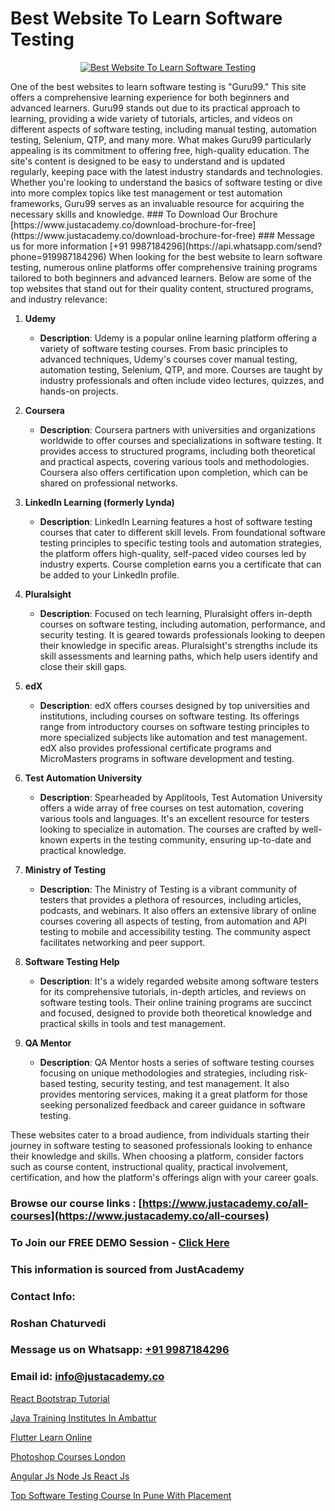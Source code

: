 # Best Website To Learn Software Testing

<p align="center">
  <a href="https://justacademy.co/program-detail/software-testing">
    <img src="https://justacademy.co/storage2/program_images/1704700438.webp" alt="Best Website To Learn Software Testing">
  </a>
</p>
One of the best websites to learn software testing is "Guru99." This site offers a comprehensive learning experience for both beginners and advanced learners. Guru99 stands out due to its practical approach to learning, providing a wide variety of tutorials, articles, and videos on different aspects of software testing, including manual testing, automation testing, Selenium, QTP, and many more. What makes Guru99 particularly appealing is its commitment to offering free, high-quality education. The site's content is designed to be easy to understand and is updated regularly, keeping pace with the latest industry standards and technologies. Whether you're looking to understand the basics of software testing or dive into more complex topics like test management or test automation frameworks, Guru99 serves as an invaluable resource for acquiring the necessary skills and knowledge.
### To Download Our Brochure [https://www.justacademy.co/download-brochure-for-free](https://www.justacademy.co/download-brochure-for-free)
### Message us for more information [+91 9987184296](https://api.whatsapp.com/send?phone=919987184296)
When looking for the best website to learn software testing, numerous online platforms offer comprehensive training programs tailored to both beginners and advanced learners. Below are some of the top websites that stand out for their quality content, structured programs, and industry relevance:

1) **Udemy**
   - **Description**: Udemy is a popular online learning platform offering a variety of software testing courses. From basic principles to advanced techniques, Udemy's courses cover manual testing, automation testing, Selenium, QTP, and more. Courses are taught by industry professionals and often include video lectures, quizzes, and hands-on projects.
   
2) **Coursera**
   - **Description**: Coursera partners with universities and organizations worldwide to offer courses and specializations in software testing. It provides access to structured programs, including both theoretical and practical aspects, covering various tools and methodologies. Coursera also offers certification upon completion, which can be shared on professional networks.
   
3) **LinkedIn Learning (formerly Lynda)**
   - **Description**: LinkedIn Learning features a host of software testing courses that cater to different skill levels. From foundational software testing principles to specific testing tools and automation strategies, the platform offers high-quality, self-paced video courses led by industry experts. Course completion earns you a certificate that can be added to your LinkedIn profile.
   
4) **Pluralsight**
   - **Description**: Focused on tech learning, Pluralsight offers in-depth courses on software testing, including automation, performance, and security testing. It is geared towards professionals looking to deepen their knowledge in specific areas. Pluralsight's strengths include its skill assessments and learning paths, which help users identify and close their skill gaps.
   
5) **edX**
   - **Description**: edX offers courses designed by top universities and institutions, including courses on software testing. Its offerings range from introductory courses on software testing principles to more specialized subjects like automation and test management. edX also provides professional certificate programs and MicroMasters programs in software development and testing.
   
6) **Test Automation University**
   - **Description**: Spearheaded by Applitools, Test Automation University offers a wide array of free courses on test automation, covering various tools and languages. It's an excellent resource for testers looking to specialize in automation. The courses are crafted by well-known experts in the testing community, ensuring up-to-date and practical knowledge.
   
7) **Ministry of Testing**
   - **Description**: The Ministry of Testing is a vibrant community of testers that provides a plethora of resources, including articles, podcasts, and webinars. It also offers an extensive library of online courses covering all aspects of testing, from automation and API testing to mobile and accessibility testing. The community aspect facilitates networking and peer support.
   
8) **Software Testing Help**
   - **Description**: It's a widely regarded website among software testers for its comprehensive tutorials, in-depth articles, and reviews on software testing tools. Their online training programs are succinct and focused, designed to provide both theoretical knowledge and practical skills in tools and test management.
   
9) **QA Mentor**
   - **Description**: QA Mentor hosts a series of software testing courses focusing on unique methodologies and strategies, including risk-based testing, security testing, and test management. It also provides mentoring services, making it a great platform for those seeking personalized feedback and career guidance in software testing.

These websites cater to a broad audience, from individuals starting their journey in software testing to seasoned professionals looking to enhance their knowledge and skills. When choosing a platform, consider factors such as course content, instructional quality, practical involvement, certification, and how the platform's offerings align with your career goals.

### Browse our course links : [https://www.justacademy.co/all-courses](https://www.justacademy.co/all-courses) 
### To Join our FREE DEMO Session - [Click Here](https://www.justacademy.co/register-for-course-demo)


### This information is sourced from JustAcademy
### Contact Info:
### Roshan Chaturvedi
### Message us on Whatsapp: [+91 9987184296](https://api.whatsapp.com/send?phone=919987184296)
### Email id: [info@justacademy.co](mailto:info@justacademy.co)
                
[React Bootstrap Tutorial](https://www.linkedin.com/pulse/react-bootstrap-tutorial-justacademy-k3oqc?trackingId=XYYIEl63fqbu9eiBQ1WuGA%3D%3D&lipi=urn%3Ali%3Apage%3Ad_flagship3_company_admin%3BslXtfIHrQQueVkqQdxGVFw%3D%3D)

[Java Training Institutes In Ambattur](https://www.linkedin.com/pulse/java-training-institutes-ambattur-software-training-sunnyvale-76h4e?trackingId=mMj7m0276vOMyCNShtinFA%3D%3D&lipi=urn%3Ali%3Apage%3Ad_flagship3_company_admin%3BPMbi7PJsSrOfOFf5jCv3gg%3D%3D)

[Flutter Learn Online](https://medium.com/@akanshapatil/flutter-learn-online-25ed0d008a7c)

[Photoshop Courses London](https://medium.com/@justacademytraining/photoshop-courses-london-66009f47b6fb)

[Angular Js Node Js React Js](https://justacademyin.github.io/Articles/Angular-Js-Node-Js-React-Js)

[Top Software Testing Course In Pune With Placement](https://justacademyin.github.io/justacademy/top-software-testing-course-in-pune-with-placement)

